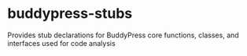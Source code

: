 # buddypress-stubs
Provides stub declarations for BuddyPress core functions, classes, and interfaces used for code analysis
